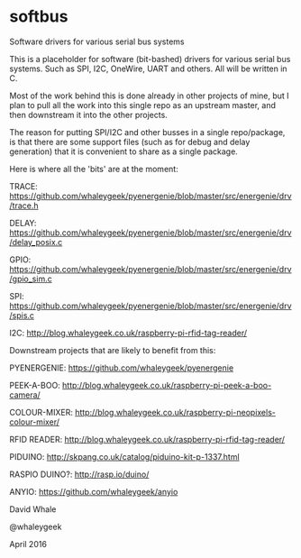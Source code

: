 # softbus
Software drivers for various serial bus systems

This is a placeholder for software (bit-bashed) drivers for various serial bus systems.
Such as SPI, I2C, OneWire, UART and others. All will be written in C.

Most of the work behind this is done already in other projects of mine, but I plan to
pull all the work into this single repo as an upstream master, and then downstream it
into the other projects.

The reason for putting SPI/I2C and other busses in a single repo/package, is that there
are some support files (such as for debug and delay generation) that it is convenient
to share as a single package.

Here is where all the 'bits' are at the moment:

TRACE: https://github.com/whaleygeek/pyenergenie/blob/master/src/energenie/drv/trace.h

DELAY: https://github.com/whaleygeek/pyenergenie/blob/master/src/energenie/drv/delay_posix.c

GPIO: https://github.com/whaleygeek/pyenergenie/blob/master/src/energenie/drv/gpio_sim.c

SPI: https://github.com/whaleygeek/pyenergenie/blob/master/src/energenie/drv/spis.c

I2C: http://blog.whaleygeek.co.uk/raspberry-pi-rfid-tag-reader/


Downstream projects that are likely to benefit from this:

PYENERGENIE: https://github.com/whaleygeek/pyenergenie

PEEK-A-BOO: http://blog.whaleygeek.co.uk/raspberry-pi-peek-a-boo-camera/

COLOUR-MIXER: http://blog.whaleygeek.co.uk/raspberry-pi-neopixels-colour-mixer/

RFID READER: http://blog.whaleygeek.co.uk/raspberry-pi-rfid-tag-reader/

PIDUINO: http://skpang.co.uk/catalog/piduino-kit-p-1337.html

RASPIO DUINO?: http://rasp.io/duino/

ANYIO: https://github.com/whaleygeek/anyio


David Whale

@whaleygeek

April 2016

